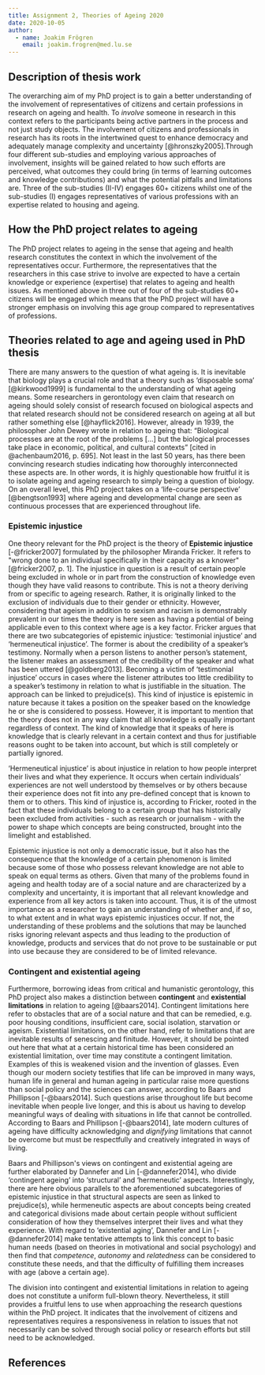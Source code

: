```yaml
---
title: Assignment 2, Theories of Ageing 2020
date: 2020-10-05
author:
  - name: Joakim Frögren
    email: joakim.frogren@med.lu.se
--- 
```


## Description of thesis work
The overarching aim of my PhD project is to gain a better understanding of the involvement of representatives of citizens and certain professions in research on ageing and health. To *involve* someone in research in this context refers to the participants being active partners in the process and not just study objects. The involvement of citizens and professionals in research has its roots in the intertwined quest to enhance democracy and adequately manage complexity and uncertainty [@hronszky2005].Through four different sub-studies and employing various approaches of involvement, insights will be gained related to how such efforts are perceived, what outcomes they could bring (in terms of learning outcomes and knowledge contributions) and what the potential pitfalls and limitations are. Three of the sub-studies (II-IV) engages 60+ citizens whilst one of the sub-studies (I) engages representatives of various professions with an expertise related to housing and ageing.

## How the PhD project relates to ageing
The PhD project relates to ageing in the sense that ageing and health research constitutes the context in which the involvement of the representatives occur. Furthermore, the representatives that the researchers in this case strive to involve are expected to have a certain knowledge or experience (expertise) that relates to ageing and health issues. As mentioned above in three out of four of the sub-studies 60+ citizens will be engaged which means that the PhD project will have a stronger emphasis on involving this age group compared to representatives of professions.

## Theories related to age and ageing used in PhD thesis

There are many answers to the question of what ageing is. It is inevitable that biology plays a crucial role and that a theory such as ‘disposable soma’ [@kirkwood1999] is fundamental to the understanding of what ageing means. Some researchers in gerontology even claim that research on ageing should solely consist of research focused on biological aspects and that related research should not be considered research on ageing at all but rather something else [@hayflick2016]. However, already in 1939, the philosopher John Dewey wrote in relation to ageing that: “Biological processes are at the root of the problems […] but the biological processes take place in economic, political, and cultural contexts” [cited in @achenbaum2016, p. 695]. Not least in the last 50 years, has there been convincing research studies indicating how thoroughly interconnected these aspects are. In other words, it is highly questionable how fruitful it is to isolate ageing and ageing research to simply being a question of biology. On an overall level, this PhD project takes on a ‘life-course perspective’ [@bengtson1993] where ageing and developmental change are seen as continuous processes that are experienced throughout life.

### Epistemic injustice
One theory relevant for the PhD project is the theory of **Epistemic injustice** [-@fricker2007] formulated by the philosopher Miranda Fricker. It refers to "wrong done to an individual specifically in their capacity as a knower" [@fricker2007, p. 1]. The injustice in question is a result of certain people being excluded in whole or in part from the construction of knowledge even though they have valid reasons to contribute. This is not a theory deriving from or specific to ageing research. Rather, it is originally linked to the exclusion of individuals due to their gender or ethnicity. However, considering that ageism in addition to sexism and racism is demonstrably prevalent in our times the theory is here seen as having a potential of being applicable even to this context where age is a key factor. Fricker argues that there are two subcategories of epistemic injustice: ‘testimonial injustice’ and ‘hermeneutical injustice’. The former is about the credibility of a speaker’s testimony. Normally when a person listens to another person’s statement, the listener makes an assessment of the credibility of the speaker and what has been uttered  [@goldberg2013]. Becoming a victim of ‘testimonial injustice’ occurs in cases where the listener attributes too little credibility to a speaker’s testimony in relation to what is justifiable in the situation. The approach can be linked to prejudice(s). This kind of injustice is epistemic in nature because it takes a position on the speaker based on the knowledge he or she is considered to possess. However, it is important to mention that the theory does not in any way claim that all knowledge is equally important regardless of context. The kind of knowledge that it speaks of here is knowledge that is clearly relevant in a certain context and thus for justifiable reasons ought to be taken into account, but which is still completely or partially ignored.

‘Hermeneutical injustice’ is about injustice in relation to how people interpret their lives and what they experience. It occurs when certain individuals’ experiences are not well understood by themselves or by others because their experience does not fit into any pre-defined concept that is known to them or to others. This kind of injustice is, according to Fricker, rooted in the fact that these individuals belong to a certain group that has historically been excluded from activities - such as research or journalism - with the power to shape which concepts are being constructed, brought into the limelight and established.

Epistemic injustice is not only a democratic issue, but it also has the consequence that the knowledge of a certain phenomenon is limited because some of those who possess relevant knowledge are not able to speak on equal terms as others. Given that many of the problems found in ageing and health today are of a social nature and are characterized by a complexity and uncertainty, it is important that all relevant knowledge and experience from all key actors is taken into account. Thus, it is of the utmost importance as a researcher to gain an understanding of whether and, if so, to what extent and in what ways epistemic injustices occur. If not, the understanding of these problems and the solutions that may be launched risks ignoring relevant aspects and thus leading to the production of knowledge, products and services that do not prove to be sustainable or put into use because they are considered to be of limited relevance.

### Contingent and existential ageing
  Furthermore, borrowing ideas from critical and humanistic gerontology, this PhD project also makes a distinction between **contingent** and **existential limitations** in relation to ageing [@baars2014]. Contingent limitations here refer to obstacles that are of a social nature and that can be remedied, e.g. poor housing conditions, insufficient care, social isolation, starvation or ageism. Existential limitations, on the other hand, refer to limitations that are inevitable results of senescing and finitude. However, it should be pointed out here that what at a certain historical time has been considered an existential limitation, over time may constitute a contingent limitation. Examples of this is weakened vision and the invention of glasses. Even though our modern society testifies that life can be improved in many ways, human life in general and human ageing in particular raise more questions than social policy and the sciences can answer, according to Baars and Phillipson [-@baars2014]. Such questions arise throughout life but become inevitable when people live longer, and this is about us having to develop meaningful ways of dealing with situations in life that cannot be controlled. According to Baars and Phillipson [-@baars2014], late modern cultures of ageing have difficulty acknowledging and *dignifying* limitations that cannot be overcome but must be respectfully and creatively integrated in ways of living.

Baars and Phillipson's views on contingent and existential ageing are further elaborated by Dannefer and Lin [-@dannefer2014], who divide ‘contingent ageing’ into ‘structural’ and ‘hermeneutic’ aspects. Interestingly, there are here obvious parallels to the aforementioned subcategories of epistemic injustice in that structural aspects are seen as linked to prejudice(s), while hermeneutic aspects are about concepts being created and categorical divisions made about certain people without sufficient consideration of how they themselves interpret their lives and what they experience. With regard to ‘existential aging’, Dannefer and Lin [-@dannefer2014] make tentative attempts to link this concept to basic human needs (based on theories in motivational and social psychology) and then find that *competence*, *autonomy* and *relatedness* can be considered to constitute these needs, and that the difficulty of fulfilling them increases with age (above a certain age).

The division into contingent and existential limitations in relation to ageing does not constitute a uniform full-blown theory. Nevertheless, it still provides a fruitful lens to use when approaching the research questions within the PhD project. It indicates that the involvement of citizens and representatives requires a responsiveness in relation to issues that not necessarily can be solved through social policy or research efforts but still need to be acknowledged.

## References
